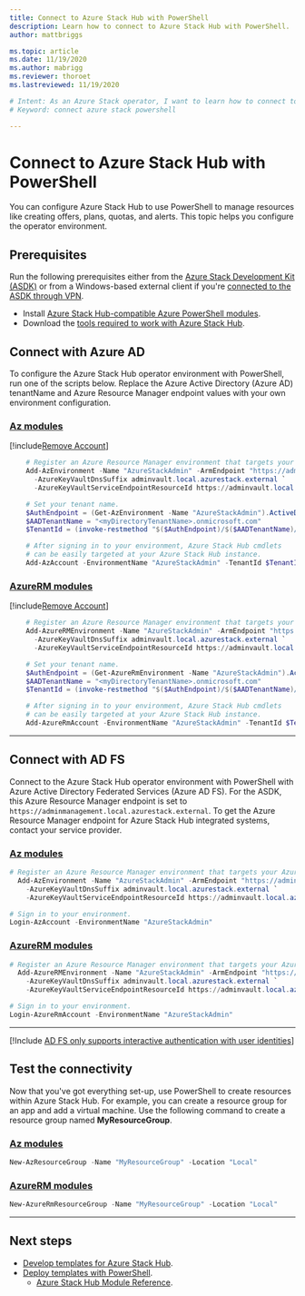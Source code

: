 ```yaml
---
title: Connect to Azure Stack Hub with PowerShell 
description: Learn how to connect to Azure Stack Hub with PowerShell.
author: mattbriggs

ms.topic: article
ms.date: 11/19/2020
ms.author: mabrigg
ms.reviewer: thoroet
ms.lastreviewed: 11/19/2020

# Intent: As an Azure Stack operator, I want to learn how to connect to Azure Stack using Powershell.
# Keyword: connect azure stack powershell

---
```



# Connect to Azure Stack Hub with PowerShell

You can configure Azure Stack Hub to use PowerShell to manage resources like creating offers, plans, quotas, and alerts. This topic helps you configure the operator environment.

## Prerequisites

Run the following prerequisites either from the [Azure Stack Development Kit (ASDK)](../asdk/asdk-connect.md#connect-with-rdp) or from a Windows-based external client if you're [connected to the ASDK through VPN](../asdk/asdk-connect.md#connect-with-vpn).

- Install [Azure Stack Hub-compatible Azure PowerShell modules](powershell-install-az-module.md).  
- Download the [tools required to work with Azure Stack Hub](azure-stack-powershell-download.md).  

## Connect with Azure AD

To configure the Azure Stack Hub operator environment with PowerShell, run one of the scripts below. Replace the Azure Active Directory (Azure AD) tenantName and Azure Resource Manager endpoint values with your own environment configuration.

### [Az modules](#tab/az1)

[!include[Remove Account](../includes/remove-account-az.md)]

```powershell  
    # Register an Azure Resource Manager environment that targets your Azure Stack Hub instance. Get your Azure Resource Manager endpoint value from your service provider.
    Add-AzEnvironment -Name "AzureStackAdmin" -ArmEndpoint "https://adminmanagement.local.azurestack.external" `
      -AzureKeyVaultDnsSuffix adminvault.local.azurestack.external `
      -AzureKeyVaultServiceEndpointResourceId https://adminvault.local.azurestack.external

    # Set your tenant name.
    $AuthEndpoint = (Get-AzEnvironment -Name "AzureStackAdmin").ActiveDirectoryAuthority.TrimEnd('/')
    $AADTenantName = "<myDirectoryTenantName>.onmicrosoft.com"
    $TenantId = (invoke-restmethod "$($AuthEndpoint)/$($AADTenantName)/.well-known/openid-configuration").issuer.TrimEnd('/').Split('/')[-1]

    # After signing in to your environment, Azure Stack Hub cmdlets
    # can be easily targeted at your Azure Stack Hub instance.
    Add-AzAccount -EnvironmentName "AzureStackAdmin" -TenantId $TenantId
```
### [AzureRM modules](#tab/azurerm1)

[!include[Remove Account](../includes/remove-account-azurerm.md)]

```powershell  
    # Register an Azure Resource Manager environment that targets your Azure Stack Hub instance. Get your Azure Resource Manager endpoint value from your service provider.
    Add-AzureRMEnvironment -Name "AzureStackAdmin" -ArmEndpoint "https://adminmanagement.local.azurestack.external" `
      -AzureKeyVaultDnsSuffix adminvault.local.azurestack.external `
      -AzureKeyVaultServiceEndpointResourceId https://adminvault.local.azurestack.external

    # Set your tenant name.
    $AuthEndpoint = (Get-AzureRmEnvironment -Name "AzureStackAdmin").ActiveDirectoryAuthority.TrimEnd('/')
    $AADTenantName = "<myDirectoryTenantName>.onmicrosoft.com"
    $TenantId = (invoke-restmethod "$($AuthEndpoint)/$($AADTenantName)/.well-known/openid-configuration").issuer.TrimEnd('/').Split('/')[-1]

    # After signing in to your environment, Azure Stack Hub cmdlets
    # can be easily targeted at your Azure Stack Hub instance.
    Add-AzureRmAccount -EnvironmentName "AzureStackAdmin" -TenantId $TenantId
```

---


## Connect with AD FS

Connect to the Azure Stack Hub operator environment with PowerShell with Azure Active Directory Federated Services (Azure AD FS). For the ASDK, this Azure Resource Manager endpoint is set to `https://adminmanagement.local.azurestack.external`. To get the Azure Resource Manager endpoint for Azure Stack Hub integrated systems, contact your service provider.

### [Az modules](#tab/az2)

  ```powershell  
  # Register an Azure Resource Manager environment that targets your Azure Stack Hub instance. Get your Azure Resource Manager endpoint value from your service provider.
    Add-AzEnvironment -Name "AzureStackAdmin" -ArmEndpoint "https://adminmanagement.local.azurestack.external" `
      -AzureKeyVaultDnsSuffix adminvault.local.azurestack.external `
      -AzureKeyVaultServiceEndpointResourceId https://adminvault.local.azurestack.external

  # Sign in to your environment.
  Login-AzAccount -EnvironmentName "AzureStackAdmin"
  ```

### [AzureRM modules](#tab/azurerm2)

```powershell  
# Register an Azure Resource Manager environment that targets your Azure Stack Hub instance. Get your Azure Resource Manager endpoint value from your service provider.
  Add-AzureRMEnvironment -Name "AzureStackAdmin" -ArmEndpoint "https://adminmanagement.local.azurestack.external" `
    -AzureKeyVaultDnsSuffix adminvault.local.azurestack.external `
    -AzureKeyVaultServiceEndpointResourceId https://adminvault.local.azurestack.external

# Sign in to your environment.
Login-AzureRmAccount -EnvironmentName "AzureStackAdmin"
```

---

[!Include [AD FS only supports interactive authentication with user identities](../includes/note-powershell-adfs.md)]

## Test the connectivity

Now that you've got everything set-up, use PowerShell to create resources within Azure Stack Hub. For example, you can create a resource group for an app and add a virtual machine. Use the following command to create a resource group named **MyResourceGroup**.

### [Az modules](#tab/az3)
```powershell  
New-AzResourceGroup -Name "MyResourceGroup" -Location "Local"
```

### [AzureRM modules](#tab/azurerm3)

```powershell  
New-AzureRmResourceGroup -Name "MyResourceGroup" -Location "Local"
```

---



## Next steps

- [Develop templates for Azure Stack Hub](../user/azure-stack-develop-templates.md).
- [Deploy templates with PowerShell](../user/azure-stack-deploy-template-powershell.md).
  - [Azure Stack Hub Module Reference](/powershell/azure/azure-stack/overview).
